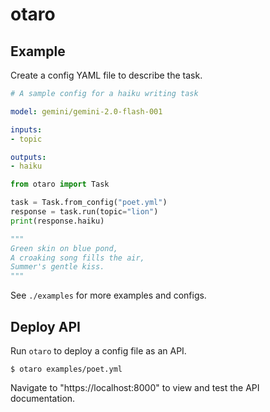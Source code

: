 # otaro

## Example

Create a config YAML file to describe the task.

```yaml
# A sample config for a haiku writing task

model: gemini/gemini-2.0-flash-001

inputs:
- topic

outputs:
- haiku
```

```py
from otaro import Task

task = Task.from_config("poet.yml")
response = task.run(topic="lion")
print(response.haiku)

"""
Green skin on blue pond,
A croaking song fills the air,
Summer's gentle kiss.
"""
```

See `./examples` for more examples and configs.

## Deploy API

Run `otaro` to deploy a config file as an API.

```
$ otaro examples/poet.yml
```

Navigate to "https://localhost:8000" to view and test the API documentation.
